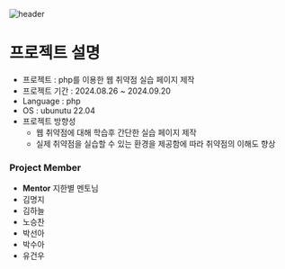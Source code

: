 ![header](https://capsule-render.vercel.app/api?type=waving&color=auto&height=300&section=header&text=Security_Academy&fontSize=90)

# 프로젝트 설명
- 프로젝트 : php를 이용한 웹 취약점 실습 페이지 제작
- 프로젝트 기간 : 2024.08.26 ~ 2024.09.20
- Language : php
- OS : ubunutu 22.04
- 프로젝트 방향성
    - 웹 취약점에 대해 학습후 간단한 실습 페이지 제작
    - 실제 취약점을 실습할 수 있는 환경을 제공함에 따라 취약점의 이해도 향상
      
### Project Member
- **Mentor** 지한별 멘토님
- 김명지
- 김하늘
- 노승찬
- 박선아
- 박수아
- 유건우



